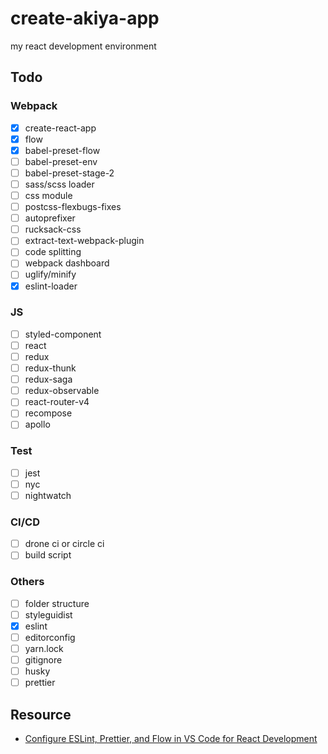 # create-akiya-app
my react development environment

## Todo
### Webpack
- [x] create-react-app
- [x] flow
- [x] babel-preset-flow
- [ ] babel-preset-env
- [ ] babel-preset-stage-2
- [ ] sass/scss loader
- [ ] css module
- [ ] postcss-flexbugs-fixes
- [ ] autoprefixer
- [ ] rucksack-css
- [ ] extract-text-webpack-plugin
- [ ] code splitting
- [ ] webpack dashboard
- [ ] uglify/minify
- [x] eslint-loader

### JS
- [ ] styled-component
- [ ] react
- [ ] redux
- [ ] redux-thunk
- [ ] redux-saga
- [ ] redux-observable
- [ ] react-router-v4
- [ ] recompose
- [ ] apollo

### Test
- [ ] jest
- [ ] nyc
- [ ] nightwatch

### CI/CD
- [ ] drone ci or circle ci
- [ ] build script

### Others
- [ ] folder structure
- [ ] styleguidist
- [x] eslint
- [ ] editorconfig
- [ ] yarn.lock
- [ ] gitignore
- [ ] husky
- [ ] prettier

## Resource
- [Configure ESLint, Prettier, and Flow in VS Code for React Development](https://hackernoon.com/configure-eslint-prettier-and-flow-in-vs-code-for-react-development-c9d95db07213)
